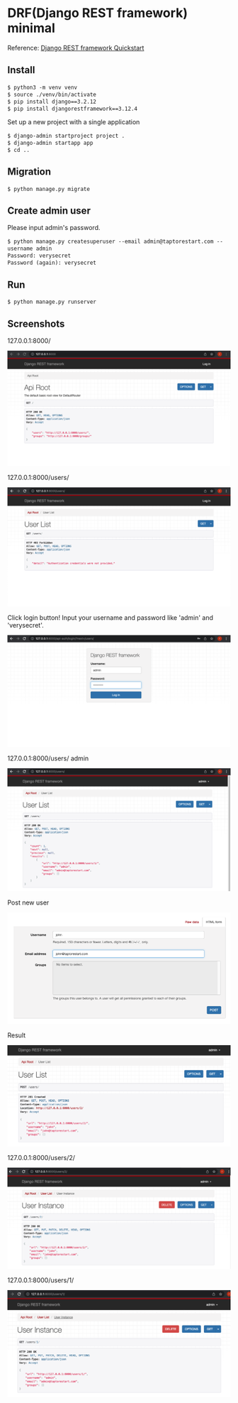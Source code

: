 # DRF(Django REST framework) minimal
Reference: [Django REST framework Quickstart](https://www.django-rest-framework.org/tutorial/quickstart/)

## Install

```shell
$ python3 -m venv venv
$ source ./venv/bin/activate
$ pip install django==3.2.12
$ pip install djangorestframework==3.12.4
```
Set up a new project with a single application
```shell
$ django-admin startproject project . 
$ django-admin startapp app
$ cd ..
```

## Migration
```shell
$ python manage.py migrate
```

## Create admin user
Please input admin's password.
```shell
$ python manage.py createsuperuser --email admin@taptorestart.com --username admin
Password: verysecret
Password (again): verysecret
```

## Run
```shell
$ python manage.py runserver
```

## Screenshots

127.0.0.1:8000/

![127.0.0.1:8000/](screenshots/get_root.png)

127.0.0.1:8000/users/

![127.0.0.1:8000/users/](screenshots/get_users.png)

Click login button! Input your username and password like 'admin' and 'verysecret'.

![Click login button!](screenshots/api-auth_login.png)

127.0.0.1:8000/users/ admin

![127.0.0.1:8000/users/ admin](screenshots/get_users_admin.png)

Post new user

![Post new user](screenshots/post_new_user.png)

Result

![Result](screenshots/post_result.png)

127.0.0.1:8000/users/2/

![127.0.0.1:8000/users/2/](screenshots/get_users_2.png)

127.0.0.1:8000/users/1/

![127.0.0.1:8000/users/1/](screenshots/get_users_1.png)

